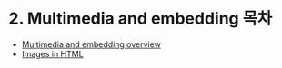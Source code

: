 # 2. Multimedia and embedding 목차

* [Multimedia and embedding overview](https://developer.mozilla.org/en-US/docs/Learn/HTML/Multimedia_and_embedding)
* [Images in HTML](https://www.notion.so/yoonwoohong/HTML-HTML-69e79d6c464d44f0ada5b3c05efcbb99)